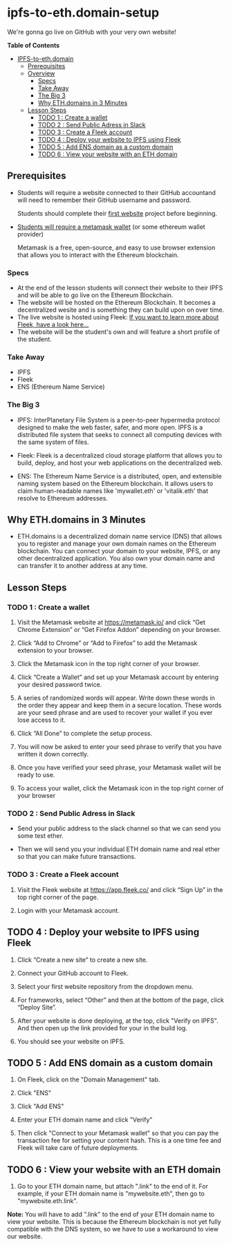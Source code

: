 # ipfs-to-eth.domain-setup

We're gonna go live on GitHub with your very own website!

**Table of Contents**

- [IPFS-to-eth.domain](#ipfs-to-eth.domain-setup)
  - [Prerequisites](#prerequisites)
  - [Overview](#overview)
    - [Specs](#specs)
    - [Take Away](#take-away)
    - [The Big 3](#the-big-3)
    - [Why ETH.domains in 3 Minutes](#why-eth.domains-in-3-minutes)
  - [Lesson Steps](#lesson-steps)
    - [TODO 1 : Create a wallet](#todo-1--create-a-wallet)
    - [TODO 2 : Send Public Adress in Slack](#todo-2--send-public-adress-in-slack)
    - [TODO 3 : Create a Fleek account](#todo-3--create-a-fleek-account)
    - [TODO 4 : Deploy your website to IPFS using Fleek](#todo-4--deploy-your-website-to-ipfs-using-fleek)
    - [TODO 5 : Add ENS domain as a custom domain](#todo-5--add-ens-domain-as-a-custom-domain)
    - [TODO 6 : View your website with an ETH domain](#todo-6--view-your-website-with-an-eth-domain)
    

## Prerequisites

* Students will require a website connected to their GitHub accountand will need to remember their GitHub username and password.

    Students should complete their [first website](https://github.com/HackNOLA/First-Website/blob/main/README.md) project before
    beginning. 

* [Students will require a metamask wallet](https://chrome.google.com/webstore/detail/metamask/nkbihfbeogaeaoehlefnkodbefgpgknn?hl=en) (or some ethereum wallet provider)

    Metamask is a free, open-source, and easy to use browser extension that allows you to interact with the Ethereum blockchain.

### Specs

- At the end of the lesson students will connect their website to their IPFS and will be able to go live on the Ethereum Blockchain.
- The website will be hosted on the Ethereum Blockchain. It becomes a decentralized wesite and is something they can build upon on over time.
- The live website is hosted using Fleek: <a href="https://app.fleek.co/" target="_blank">If you want to learn more about Fleek, have a look here...</a>
- The website will be the student's own and will feature a short profile of the student.


### Take Away

- IPFS
- Fleek
- ENS (Ethereum Name Service)


### The Big 3

- IPFS: InterPlanetary File System is a peer-to-peer hypermedia protocol designed to make the web faster, safer, and more open. IPFS is a distributed file system that seeks to connect all computing devices with the same system of files. 

- Fleek: Fleek is a decentralized cloud storage platform that allows you to build, deploy, and host your web applications on the decentralized web.

- ENS: The Ethereum Name Service is a distributed, open, and extensible naming system based on the Ethereum blockchain. It allows users to claim human-readable names like 'mywallet.eth' or 'vitalik.eth' that resolve to Ethereum addresses.

## Why ETH.domains in 3 Minutes

- ETH.domains is a decentralized domain name service (DNS) that allows you to register and manage your own domain names on the Ethereum blockchain. You can connect your domain to your website, IPFS, or any other decentralized application. You also own your domain name and can transfer it to another address at any time.

## Lesson Steps
### TODO 1 : Create a wallet

1. Visit the Metamask website at https://metamask.io/ and click “Get Chrome Extension” or “Get Firefox Addon” depending on your browser.

2. Click “Add to Chrome” or “Add to Firefox” to add the Metamask extension to your browser.

3. Click the Metamask icon in the top right corner of your browser.

4. Click “Create a Wallet” and set up your Metamask account by entering your desired password twice.

5. A series of randomized words will appear. Write down these words in the order they appear and keep them in a secure location. These words are your seed phrase and are used to recover your wallet if you ever lose access to it.

6. Click “All Done” to complete the setup process.

7. You will now be asked to enter your seed phrase to verify that you have written it down correctly.

8. Once you have verified your seed phrase, your Metamask wallet will be ready to use.

9. To access your wallet, click the Metamask icon in the top right corner of your browser

### TODO 2 : Send Public Adress in Slack

- Send your public address to the slack channel so that we can send you some test ether.

- Then we will send you your individual ETH domain name and real ether so that you can make future transactions.

### TODO 3 : Create a Fleek account

1. Visit the Fleek website at https://app.fleek.co/ and click “Sign Up” in the top right corner of the page.

2. Login with your Metamask account.

## TODO 4 : Deploy your website to IPFS using Fleek

1. Click “Create a new site” to create a new site.

2. Connect your GitHub account to Fleek.

3. Select your first website repository from the dropdown menu.

4. For frameworks, select “Other” and then at the bottom of the page, click “Deploy Site”.

5. After your website is done deploying, at the top, click "Verify on IPFS". And then open up the link provided for your in the build log.

6. You should see your website on IPFS.

## TODO 5 : Add ENS domain as a custom domain

1. On Fleek, click on the "Domain Management" tab.

2. Click "ENS"

3. Click "Add ENS"

4. Enter your ETH domain name and click "Verify"

5. Then click "Connect to your Metamask wallet" so that you can
pay the transaction fee for setting your content hash. This is a one time fee and Fleek will take care of future deployments.

## TODO 6 : View your website with an ETH domain

1. Go to your ETH domain name, but attach ".link" to the end of it. For example, if your ETH domain name is "mywebsite.eth", then go to "mywebsite.eth.link". 

**Note:** You will have to add ".link" to the end of your ETH domain name to view your website. This is because the Ethereum blockchain is not yet fully compatible with the DNS system, so we have to use a workaround to view our website.

